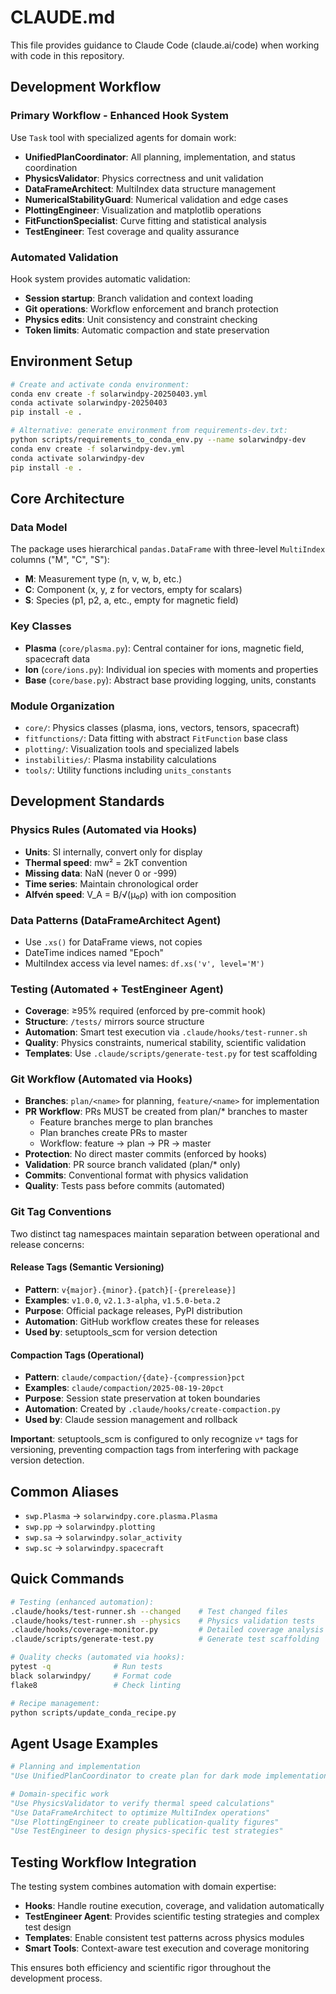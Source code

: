 # CLAUDE.md

This file provides guidance to Claude Code (claude.ai/code) when working with code in this repository.

## Development Workflow

### Primary Workflow - Enhanced Hook System
Use `Task` tool with specialized agents for domain work:
- **UnifiedPlanCoordinator**: All planning, implementation, and status coordination
- **PhysicsValidator**: Physics correctness and unit validation
- **DataFrameArchitect**: MultiIndex data structure management
- **NumericalStabilityGuard**: Numerical validation and edge cases
- **PlottingEngineer**: Visualization and matplotlib operations
- **FitFunctionSpecialist**: Curve fitting and statistical analysis
- **TestEngineer**: Test coverage and quality assurance

### Automated Validation
Hook system provides automatic validation:
- **Session startup**: Branch validation and context loading
- **Git operations**: Workflow enforcement and branch protection
- **Physics edits**: Unit consistency and constraint checking
- **Token limits**: Automatic compaction and state preservation

## Environment Setup

```bash
# Create and activate conda environment:
conda env create -f solarwindpy-20250403.yml
conda activate solarwindpy-20250403
pip install -e .

# Alternative: generate environment from requirements-dev.txt:
python scripts/requirements_to_conda_env.py --name solarwindpy-dev
conda env create -f solarwindpy-dev.yml
conda activate solarwindpy-dev
pip install -e .
```

## Core Architecture

### Data Model
The package uses hierarchical `pandas.DataFrame` with three-level `MultiIndex` columns ("M", "C", "S"):
- **M**: Measurement type (n, v, w, b, etc.)
- **C**: Component (x, y, z for vectors, empty for scalars)  
- **S**: Species (p1, p2, a, etc., empty for magnetic field)

### Key Classes
- **Plasma** (`core/plasma.py`): Central container for ions, magnetic field, spacecraft data
- **Ion** (`core/ions.py`): Individual ion species with moments and properties
- **Base** (`core/base.py`): Abstract base providing logging, units, constants

### Module Organization
- `core/`: Physics classes (plasma, ions, vectors, tensors, spacecraft)
- `fitfunctions/`: Data fitting with abstract `FitFunction` base class
- `plotting/`: Visualization tools and specialized labels
- `instabilities/`: Plasma instability calculations
- `tools/`: Utility functions including `units_constants`

## Development Standards

### Physics Rules (Automated via Hooks)
- **Units**: SI internally, convert only for display
- **Thermal speed**: mw² = 2kT convention
- **Missing data**: NaN (never 0 or -999)
- **Time series**: Maintain chronological order
- **Alfvén speed**: V_A = B/√(μ₀ρ) with ion composition

### Data Patterns (DataFrameArchitect Agent)
- Use `.xs()` for DataFrame views, not copies
- DateTime indices named "Epoch"
- MultiIndex access via level names: `df.xs('v', level='M')`

### Testing (Automated + TestEngineer Agent)
- **Coverage**: ≥95% required (enforced by pre-commit hook)
- **Structure**: `/tests/` mirrors source structure
- **Automation**: Smart test execution via `.claude/hooks/test-runner.sh`
- **Quality**: Physics constraints, numerical stability, scientific validation
- **Templates**: Use `.claude/scripts/generate-test.py` for test scaffolding

### Git Workflow (Automated via Hooks)
- **Branches**: `plan/<name>` for planning, `feature/<name>` for implementation
- **PR Workflow**: PRs MUST be created from plan/* branches to master
  - Feature branches merge to plan branches
  - Plan branches create PRs to master
  - Workflow: feature → plan → PR → master
- **Protection**: No direct master commits (enforced by hooks)
- **Validation**: PR source branch validated (plan/* only)
- **Commits**: Conventional format with physics validation
- **Quality**: Tests pass before commits (automated)

### Git Tag Conventions
Two distinct tag namespaces maintain separation between operational and release concerns:

#### Release Tags (Semantic Versioning)
- **Pattern**: `v{major}.{minor}.{patch}[-{prerelease}]`
- **Examples**: `v1.0.0`, `v2.1.3-alpha`, `v1.5.0-beta.2`
- **Purpose**: Official package releases, PyPI distribution
- **Automation**: GitHub workflow creates these for releases
- **Used by**: setuptools_scm for version detection

#### Compaction Tags (Operational)
- **Pattern**: `claude/compaction/{date}-{compression}pct`
- **Examples**: `claude/compaction/2025-08-19-20pct`
- **Purpose**: Session state preservation at token boundaries
- **Automation**: Created by `.claude/hooks/create-compaction.py`
- **Used by**: Claude session management and rollback

**Important**: setuptools_scm is configured to only recognize `v*` tags for versioning, preventing compaction tags from interfering with package version detection.

## Common Aliases

- `swp.Plasma` → `solarwindpy.core.plasma.Plasma`
- `swp.pp` → `solarwindpy.plotting`
- `swp.sa` → `solarwindpy.solar_activity`
- `swp.sc` → `solarwindpy.spacecraft`

## Quick Commands

```bash
# Testing (enhanced automation):
.claude/hooks/test-runner.sh --changed    # Test changed files
.claude/hooks/test-runner.sh --physics    # Physics validation tests
.claude/hooks/coverage-monitor.py         # Detailed coverage analysis
.claude/scripts/generate-test.py          # Generate test scaffolding

# Quality checks (automated via hooks):
pytest -q              # Run tests  
black solarwindpy/     # Format code
flake8                 # Check linting

# Recipe management:
python scripts/update_conda_recipe.py
```

## Agent Usage Examples

```python
# Planning and implementation
"Use UnifiedPlanCoordinator to create plan for dark mode implementation"

# Domain-specific work  
"Use PhysicsValidator to verify thermal speed calculations"
"Use DataFrameArchitect to optimize MultiIndex operations"
"Use PlottingEngineer to create publication-quality figures"
"Use TestEngineer to design physics-specific test strategies"
```

## Testing Workflow Integration

The testing system combines automation with domain expertise:
- **Hooks**: Handle routine execution, coverage, and validation automatically
- **TestEngineer Agent**: Provides scientific testing strategies and complex test design
- **Templates**: Enable consistent test patterns across physics modules
- **Smart Tools**: Context-aware test execution and coverage monitoring

This ensures both efficiency and scientific rigor throughout the development process.